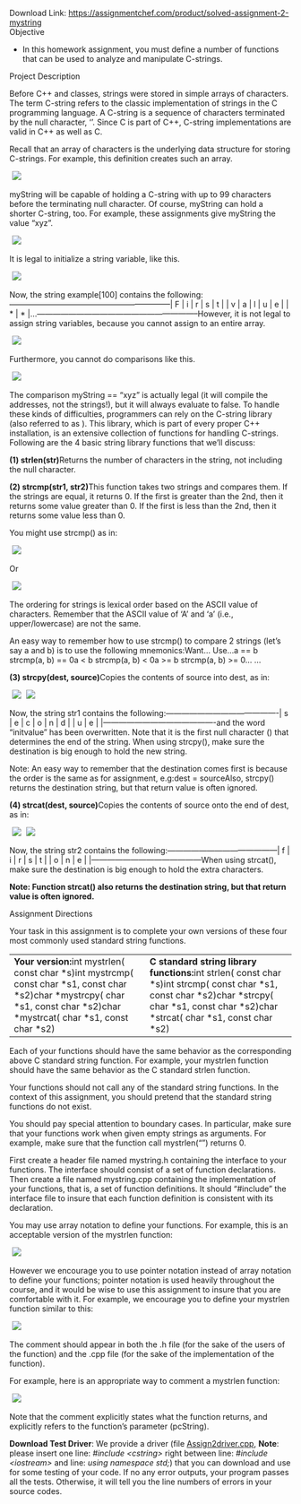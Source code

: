 Download Link: https://assignmentchef.com/product/solved-assignment-2-mystring
<br>
Objective

<ul>

 <li>In this homework assignment, you must define a number of functions that can be used to analyze and manipulate C-strings.</li>

</ul>

Project Description

Before C++ and classes, strings were stored in simple arrays of characters. The term C-string refers to the classic implementation of strings in the C programming language. A C-string is a sequence of characters terminated by the null character, ‘ ’. Since C is part of C++, C-string implementations are valid in C++ as well as C.

Recall that an array of characters is the underlying data structure for storing C-strings. For example, this definition creates such an array.

<img decoding="async" data-recalc-dims="1" data-src="https://i0.wp.com/www.ankitcodinghub.com/wp-content/uploads/2017/05/766-1.png?w=980&amp;ssl=1" class="aligncenter lazyload" src="data:image/gif;base64,R0lGODlhAQABAAAAACH5BAEKAAEALAAAAAABAAEAAAICTAEAOw==">

 <noscript>

  <img decoding="async" class="aligncenter" src="https://i0.wp.com/www.ankitcodinghub.com/wp-content/uploads/2017/05/766-1.png?w=980&amp;ssl=1" data-recalc-dims="1">

 </noscript>

myString will be capable of holding a C-string with up to 99 characters before the terminating null character. Of course, myString can hold a shorter C-string, too. For example, these assignments give myString the value “xyz”.

<img decoding="async" data-recalc-dims="1" data-src="https://i0.wp.com/www.ankitcodinghub.com/wp-content/uploads/2017/05/231.png?w=980&amp;ssl=1" class="aligncenter lazyload" src="data:image/gif;base64,R0lGODlhAQABAAAAACH5BAEKAAEALAAAAAABAAEAAAICTAEAOw==">

 <noscript>

  <img decoding="async" class="aligncenter" src="https://i0.wp.com/www.ankitcodinghub.com/wp-content/uploads/2017/05/231.png?w=980&amp;ssl=1" data-recalc-dims="1">

 </noscript>It is legal to initialize a string variable, like this.

<img decoding="async" data-recalc-dims="1" data-src="https://i0.wp.com/www.ankitcodinghub.com/wp-content/uploads/2017/05/121.png?w=980&amp;ssl=1" class="aligncenter lazyload" src="data:image/gif;base64,R0lGODlhAQABAAAAACH5BAEKAAEALAAAAAABAAEAAAICTAEAOw==">

 <noscript>

  <img decoding="async" class="aligncenter" src="https://i0.wp.com/www.ankitcodinghub.com/wp-content/uploads/2017/05/121.png?w=980&amp;ssl=1" data-recalc-dims="1">

 </noscript>Now, the string example[100] contains the following:————————————————————–| F | i | r | s | t |   | v | a | l | u | e |   | * | * |…————————————————————–However, it is not legal to assign string variables, because you cannot assign to an entire array.

<img decoding="async" data-recalc-dims="1" data-src="https://i0.wp.com/www.ankitcodinghub.com/wp-content/uploads/2017/05/687.png?w=980&amp;ssl=1" class="aligncenter lazyload" src="data:image/gif;base64,R0lGODlhAQABAAAAACH5BAEKAAEALAAAAAABAAEAAAICTAEAOw==">

 <noscript>

  <img decoding="async" class="aligncenter" src="https://i0.wp.com/www.ankitcodinghub.com/wp-content/uploads/2017/05/687.png?w=980&amp;ssl=1" data-recalc-dims="1">

 </noscript>Furthermore, you cannot do comparisons like this.

<img decoding="async" data-recalc-dims="1" data-src="https://i0.wp.com/www.ankitcodinghub.com/wp-content/uploads/2017/05/874.png?w=980&amp;ssl=1" class="aligncenter lazyload" src="data:image/gif;base64,R0lGODlhAQABAAAAACH5BAEKAAEALAAAAAABAAEAAAICTAEAOw==">

 <noscript>

  <img decoding="async" class="aligncenter" src="https://i0.wp.com/www.ankitcodinghub.com/wp-content/uploads/2017/05/874.png?w=980&amp;ssl=1" data-recalc-dims="1">

 </noscript>The comparison myString == “xyz” is actually legal (it will compile the addresses, not the strings!), but it will always evaluate to false. To handle these kinds of difficulties, programmers can rely on the C-string library (also referred to as ). This library, which is part of every proper C++ installation, is an extensive collection of functions for handling C-strings. Following are the 4 basic string library functions that we’ll discuss:

<strong>(1) strlen(str)</strong>Returns the number of characters in the string, not including the null character.

<strong>(2) strcmp(str1, str2)</strong>This function takes two strings and compares them. If the strings are equal, it returns 0. If the first is greater than the 2nd, then it returns some value greater than 0. If the first is less than the 2nd, then it returns some value less than 0.

You might use strcmp() as in:

<img decoding="async" data-recalc-dims="1" data-src="https://i0.wp.com/www.ankitcodinghub.com/wp-content/uploads/2017/05/802.png?w=980&amp;ssl=1" class="aligncenter lazyload" src="data:image/gif;base64,R0lGODlhAQABAAAAACH5BAEKAAEALAAAAAABAAEAAAICTAEAOw==">

 <noscript>

  <img decoding="async" class="aligncenter" src="https://i0.wp.com/www.ankitcodinghub.com/wp-content/uploads/2017/05/802.png?w=980&amp;ssl=1" data-recalc-dims="1">

 </noscript>Or

<img decoding="async" data-recalc-dims="1" data-src="https://i0.wp.com/www.ankitcodinghub.com/wp-content/uploads/2017/05/347.png?w=980&amp;ssl=1" class="aligncenter lazyload" src="data:image/gif;base64,R0lGODlhAQABAAAAACH5BAEKAAEALAAAAAABAAEAAAICTAEAOw==">

 <noscript>

  <img decoding="async" class="aligncenter" src="https://i0.wp.com/www.ankitcodinghub.com/wp-content/uploads/2017/05/347.png?w=980&amp;ssl=1" data-recalc-dims="1">

 </noscript>The ordering for strings is lexical order based on the ASCII value of characters. Remember that the ASCII value of ‘A’ and ‘a’ (i.e., upper/lowercase) are not the same.

An easy way to remember how to use strcmp() to compare 2 strings (let’s say a and b) is to use the following mnemonics:Want… Use…a == b strcmp(a, b) == 0a &lt; b strcmp(a, b) &lt; 0a &gt;= b strcmp(a, b) &gt;= 0… …

<strong>(3) strcpy(dest, source)</strong>Copies the contents of source into dest, as in:

<img decoding="async" data-recalc-dims="1" data-src="https://i0.wp.com/www.ankitcodinghub.com/wp-content/uploads/2017/05/266.png?w=980&amp;ssl=1" class="aligncenter lazyload" src="data:image/gif;base64,R0lGODlhAQABAAAAACH5BAEKAAEALAAAAAABAAEAAAICTAEAOw==">

 <noscript>

  <img decoding="async" class="aligncenter" src="https://i0.wp.com/www.ankitcodinghub.com/wp-content/uploads/2017/05/266.png?w=980&amp;ssl=1" data-recalc-dims="1">

 </noscript>

<img decoding="async" data-recalc-dims="1" data-src="https://i0.wp.com/www.ankitcodinghub.com/wp-content/uploads/2017/05/992.png?w=980&amp;ssl=1" class="aligncenter lazyload" src="data:image/gif;base64,R0lGODlhAQABAAAAACH5BAEKAAEALAAAAAABAAEAAAICTAEAOw==">

 <noscript>

  <img decoding="async" class="aligncenter" src="https://i0.wp.com/www.ankitcodinghub.com/wp-content/uploads/2017/05/992.png?w=980&amp;ssl=1" data-recalc-dims="1">

 </noscript>Now, the string str1 contains the following:——————————————-| s | e | c | o | n | d |   | u | e |   |——————————————-and the word “initvalue” has been overwritten. Note that it is the first null character ( ) that determines the end of the string. When using strcpy(), make sure the destination is big enough to hold the new string.

Note: An easy way to remember that the destination comes first is because the order is the same as for assignment, e.g:dest = sourceAlso, strcpy() returns the destination string, but that return value is often ignored.

<strong>(4) strcat(dest, source)</strong>Copies the contents of source onto the end of dest, as in:

<img decoding="async" data-recalc-dims="1" data-src="https://i0.wp.com/www.ankitcodinghub.com/wp-content/uploads/2017/05/302.png?w=980&amp;ssl=1" class="aligncenter lazyload" src="data:image/gif;base64,R0lGODlhAQABAAAAACH5BAEKAAEALAAAAAABAAEAAAICTAEAOw==">

 <noscript>

  <img decoding="async" class="aligncenter" src="https://i0.wp.com/www.ankitcodinghub.com/wp-content/uploads/2017/05/302.png?w=980&amp;ssl=1" data-recalc-dims="1">

 </noscript>

<img decoding="async" data-recalc-dims="1" data-src="https://i0.wp.com/www.ankitcodinghub.com/wp-content/uploads/2017/05/520.png?w=980&amp;ssl=1" class="aligncenter lazyload" src="data:image/gif;base64,R0lGODlhAQABAAAAACH5BAEKAAEALAAAAAABAAEAAAICTAEAOw==">

 <noscript>

  <img decoding="async" class="aligncenter" src="https://i0.wp.com/www.ankitcodinghub.com/wp-content/uploads/2017/05/520.png?w=980&amp;ssl=1" data-recalc-dims="1">

 </noscript>Now, the string str2 contains the following:——————————————| f | i | r | s | t |   | o | n | e |   |——————————————When using strcat(), make sure the destination is big enough to hold the extra characters.

<strong>Note: Function strcat() also returns the destination string, but that return value is often ignored.</strong>

Assignment Directions

Your task in this assignment is to complete your own versions of these four most commonly used standard string functions.

<table>

 <tbody>

  <tr>

   <td><strong>Your version:</strong>int mystrlen( const char *s)int mystrcmp( const char *s1, const char *s2)char *mystrcpy( char *s1, const char *s2)char *mystrcat( char *s1, const char *s2)</td>

   <td><strong>C standard string library functions:</strong>int strlen( const char *s)int strcmp( const char *s1, const char *s2)char *strcpy( char *s1, const char *s2)char *strcat( char *s1, const char *s2)</td>

  </tr>

 </tbody>

</table>

Each of your functions should have the same behavior as the corresponding above C standard string function. For example, your mystrlen function should have the same behavior as the C standard strlen function.

Your functions should not call any of the standard string functions. In the context of this assignment, you should pretend that the standard string functions do not exist.

You should pay special attention to boundary cases. In particular, make sure that your functions work when given empty strings as arguments. For example, make sure that the function call mystrlen(“”) returns 0.

First create a header file named mystring.h containing the interface to your functions. The interface should consist of a set of function declarations. Then create a file named mystring.cpp containing the implementation of your functions, that is, a set of function definitions. It should “#include” the interface file to insure that each function definition is consistent with its declaration.

You may use array notation to define your functions. For example, this is an acceptable version of the mystrlen function:

<img decoding="async" data-recalc-dims="1" data-src="https://i0.wp.com/www.ankitcodinghub.com/wp-content/uploads/2017/05/269-1.png?w=980&amp;ssl=1" class="aligncenter lazyload" src="data:image/gif;base64,R0lGODlhAQABAAAAACH5BAEKAAEALAAAAAABAAEAAAICTAEAOw==">

 <noscript>

  <img decoding="async" class="aligncenter" src="https://i0.wp.com/www.ankitcodinghub.com/wp-content/uploads/2017/05/269-1.png?w=980&amp;ssl=1" data-recalc-dims="1">

 </noscript>However we encourage you to use pointer notation instead of array notation to define your functions; pointer notation is used heavily throughout the course, and it would be wise to use this assignment to insure that you are comfortable with it. For example, we encourage you to define your mystrlen function similar to this:

<img decoding="async" data-recalc-dims="1" data-src="https://i0.wp.com/www.ankitcodinghub.com/wp-content/uploads/2017/05/334.png?w=980&amp;ssl=1" class="aligncenter lazyload" src="data:image/gif;base64,R0lGODlhAQABAAAAACH5BAEKAAEALAAAAAABAAEAAAICTAEAOw==">

 <noscript>

  <img decoding="async" class="aligncenter" src="https://i0.wp.com/www.ankitcodinghub.com/wp-content/uploads/2017/05/334.png?w=980&amp;ssl=1" data-recalc-dims="1">

 </noscript>The comment should appear in both the .h file (for the sake of the users of the function) and the .cpp file (for the sake of the implementation of the function).

For example, here is an appropriate way to comment a mystrlen function:

<img decoding="async" data-recalc-dims="1" data-src="https://i0.wp.com/www.ankitcodinghub.com/wp-content/uploads/2017/05/928.png?w=980&amp;ssl=1" class="aligncenter lazyload" src="data:image/gif;base64,R0lGODlhAQABAAAAACH5BAEKAAEALAAAAAABAAEAAAICTAEAOw==">

 <noscript>

  <img decoding="async" class="aligncenter" src="https://i0.wp.com/www.ankitcodinghub.com/wp-content/uploads/2017/05/928.png?w=980&amp;ssl=1" data-recalc-dims="1">

 </noscript>Note that the comment explicitly states what the function returns, and explicitly refers to the function’s parameter (pcString).

<strong>Download Test Driver</strong>: We provide a driver (file <a href="https://psu.instructure.com/courses/1876053/files/83065566/download?wrap=1">Assign2driver.cpp</a>, <strong>Note</strong>: please insert one line: <em>#include &lt;cstring&gt;</em> right between line: <em>#include &lt;iostream&gt;</em> and line: <em>using namespace std;</em>) that you can download and use for some testing of your code. If no any error outputs, your program passes all the tests. Otherwise, it will tell you the line numbers of errors in your source codes.


